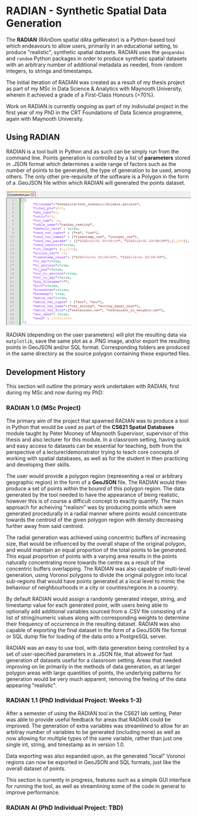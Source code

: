 # __RADIAN - Synthetic Spatial Data Generation__

The **RADIAN** (RAnDom spatIal dAta geNerator) is a *Python*-based tool which endeavours to allow users, primarily in an educational setting, to produce "realistic", synthetic spatial datasets. RADIAN uses the `geopandas` and `random` Python packages in order to produce synthetic spatial datasets with an arbitrary number of additional metadata as needed, from random integers, to strings and timestamps. 

The initial iteration of RADIAN was created as a result of my thesis project as part of my MSc in Data Science & Analytics with Maynooth University, wherein it achieved a grade of a First-Class Honours (>70%).

Work on RADIAN is currently ongoing as part of my indiviudal project in the first year of my PhD  in the CRT Foundations of Data Science programme, again with Maynooth University.

## __Using RADIAN__

RADIAN is a tool built in Python and as such can be simply run from the command line. Points generation is controlled by a list of **parameters** stored in .JSON format which determines a wide range of factors such as the number of points to be generated, the type of generation to be used, among others. The only other pre-requisite of the software is a Polygon in the form of a .GeoJSON file within which RADIAN will generated the points dataset.

![A sample set of RADIAN parameters](sample_parameters.png "RADIAN Parameters")

RADIAN (depending on the user parameters) will plot the resulting data via `matplotlib`, save the same plot as a .PNG image, and/or export the resulting points in GeoJSON and/or SQL format. Corresponding folders are produced in the same directory as the source polygon containing these exported files.

## __Development History__

This section will outline the primary work undertaken with RADIAN, first during my MSc and now during my PhD:

### __RADIAN 1.0 (MSc Project)__

The primary aim of the project that spawned RADIAN was to produce a tool in Python that would be used as part of the **CS621 Spatial Databases** module taught by Peter Mooney of Maynooth Supervisor, supervisor of this thesis and also lecturer for this module. In a classroom setting, having quick and easy access to datasets can be essential for teaching, both from the perspective of a lecturer/demonstrator trying to teach core concepts of working with spatial databases, as well as for the student in then practicing and developing their skills. 

The user would provide a polygon region (representing a real or arbitrary geographic region) in the form of a **GeoJSON** file. The RADIAN would then produce a set of points within the bounrd of this polygon region. The data generated by the tool needed to have the appearance of being realistic, however this is of course a difficult concept to exactly quantify. The main approach for acheiving "realism" was by producing points which were generated procedurally in a radial manner where points would concentrate towards the centroid of the given polygon region with density decreasing further away from said centroid.

The radial generation was achieved using concentric buffers of increasing size, that would be influenced by the overall shape of the original polygon, and would maintain an equal proportion of the total points to be generated. This equal proportion of points with a varying area results in the points naturally concentrating more towards the centre as a result of the concentric buffers overlapping. The RADIAN was also capable of multi-level generation, using Voronoi polygons to divide the original polygon into local sub-regions that would have points generated at a local level to mimic the behaviour of neighbourhoods in a city or counties/regions in a country.

By default RADIAN would assign a randomly generated integer, string, and timestamp value for each generated point, with users being able to optionally add additional variables sourced from a .CSV file consisting of a list of string/numeric values along with corresponding weights to determine their frequency of occurrence in the resulting dataset. RADIAN was also capable of exporting the final dataset in the form of a GeoJSON file format or SQL dump file for loading of the data onto a PostgreSQL server.

RADIAN was an easy to use tool, with data generation being controlled by a set of user-specified parameters in a .JSON file, that allowed for fast generation of datasets useful for a classroom setting. Areas that needed improving on lie primarily in the methods of data generation, as at larger polygon areas with large quantities of points, the underlying patterns for generation would be very much apparent, removing the feeling of the data appearing "realistic".

### __RADIAN 1.1 (PhD Individual Project: Weeks 1-3)__

After a semester of using the RADIAN tool in the CS621 lab setting, Peter was able to provide useful feedback for areas that RADIAN could be improved. The generation of extra variables was streamlined to allow for an arbitray number of variables to be generated (including none) as well as now allowing for multiple types of the same variable, rather than just one single int, string, and timestamp as in version 1.0.

Data exporting was also expanded upon, as the generated "local" Voronoi regions can now be exported in GeoJSON and SQL formats, just like the overall dataset of points.

This section is currently in progress, features such as a simple GUI interface for running the tool, as well as streamlining some of the code in general to improve performance.

### __RADIAN AI (PhD Individual Project: TBD)__
